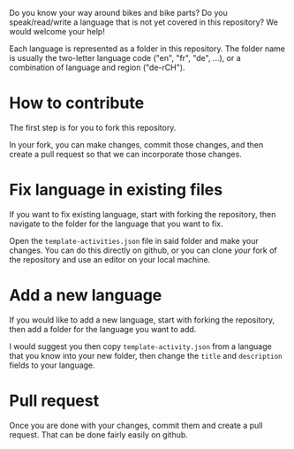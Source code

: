Do you know your way around bikes and bike parts? Do you speak/read/write a language that is not yet covered in this repository? We would welcome your help!

Each language is represented as a folder in this repository. The folder name is usually the two-letter language code ("en", "fr", "de", ...), or a combination of language and region ("de-rCH").

# How to contribute

The first step is for you to fork this repository.

In your fork, you can make changes, commit those changes, and then create a pull request so that we can incorporate those changes.

# Fix language in existing files

If you want to fix existing language, start with forking the repository, then navigate to the folder for the language that you want to fix.

Open the `template-activities.json` file in said folder and make your changes. You can do this directly on github, or you can clone _your_ fork of the repository and use an editor on your local machine.

# Add a new language

If you would like to add a new language, start with forking the repository, then add a folder for the language you want to add.

I would suggest you then copy `template-activity.json` from a language that you know into your new folder, then change the `title` and `description` fields to your language.

# Pull request

Once you are done with your changes, commit them and create a pull request. That can be done fairly easily on github.
